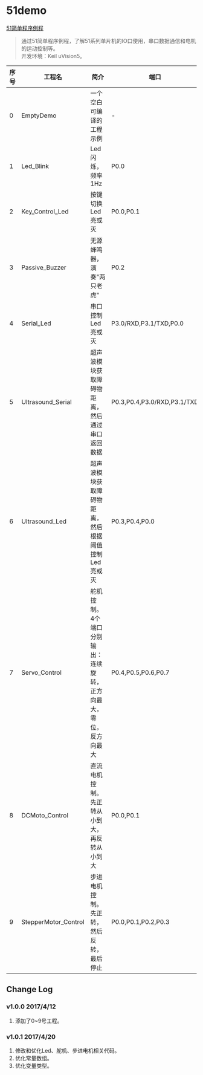 # 51demo
[51简单程序例程](https://github.com/daishitong/51demo)
>通过51简单程序例程，了解51系列单片机的IO口使用，串口数据通信和电机的运动控制等。  
开发环境：Keil uVision5。

序号 | 工程名 | 简介 | 端口
--- | ------ | ---- | ---
0|EmptyDemo|一个空白可编译的工程示例|-
1|Led_Blink|Led闪烁，频率1Hz|P0.0
2|Key_Control_Led|按键切换Led亮或灭|P0.0,P0.1
3|Passive_Buzzer|无源蜂鸣器，演奏"两只老虎"|P0.2
4|Serial_Led|串口控制Led亮或灭|P3.0/RXD,P3.1/TXD,P0.0
5|Ultrasound_Serial|超声波模块获取障碍物距离，然后通过串口返回数据|P0.3,P0.4,P3.0/RXD,P3.1/TXD
6|Ultrasound_Led|超声波模块获取障碍物距离，然后根据阈值控制Led亮或灭|P0.3,P0.4,P0.0
7|Servo_Control|舵机控制。4个端口分别输出：连续旋转，正方向最大，零位，反方向最大|P0.4,P0.5,P0.6,P0.7
8|DCMoto_Control|直流电机控制。先正转从小到大，再反转从小到大|P0.0,P0.1
9|StepperMotor_Control|步进电机控制。先正转，然后反转，最后停止|P0.0,P0.1,P0.2,P0.3

## Change Log
### v1.0.0 2017/4/12
1. 添加了0~9号工程。

### v1.0.1 2017/4/20
1. 修改和优化Led、舵机、步进电机相关代码。
2. 优化常量数组。
3. 优化变量类型。
